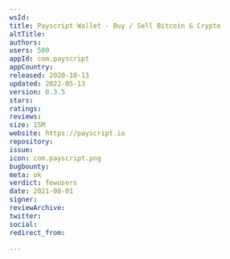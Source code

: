```yaml
---
wsId: 
title: Payscript Wallet - Buy / Sell Bitcoin & Crypto
altTitle: 
authors: 
users: 500
appId: com.payscript
appCountry: 
released: 2020-10-13
updated: 2022-05-13
version: 0.3.5
stars: 
ratings: 
reviews: 
size: 15M
website: https://payscript.io
repository: 
issue: 
icon: com.payscript.png
bugbounty: 
meta: ok
verdict: fewusers
date: 2021-08-01
signer: 
reviewArchive: 
twitter: 
social: 
redirect_from: 

---
```


